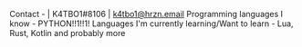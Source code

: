 Contact - | K4TBO1#8106 | k4tbo1@hrzn.email
Programming languages I know - PYTHON!!1!!1!
Languages I'm currently learning/Want to learn - Lua, Rust, Kotlin and probably more
